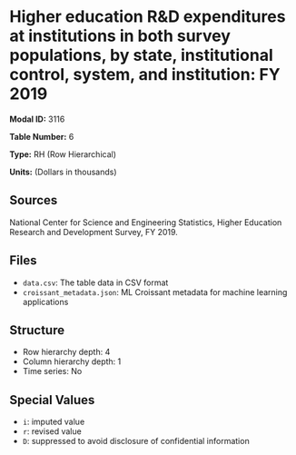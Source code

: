 # Higher education R&D expenditures at institutions in both survey populations, by state, institutional control, system, and institution: FY 2019

**Modal ID:** 3116

**Table Number:** 6

**Type:** RH (Row Hierarchical)

**Units:** (Dollars in thousands)

## Sources

National Center for Science and Engineering Statistics, Higher Education Research and Development Survey, FY 2019.

## Files

- `data.csv`: The table data in CSV format
- `croissant_metadata.json`: ML Croissant metadata for machine learning applications

## Structure

- Row hierarchy depth: 4
- Column hierarchy depth: 1
- Time series: No

## Special Values

- `i`: imputed value
- `r`: revised value
- `D`: suppressed to avoid disclosure of confidential information
